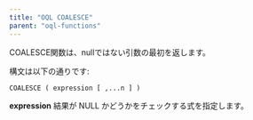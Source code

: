 ```yaml
---
title: "OQL COALESCE"
parent: "oql-functions"
---
```



COALESCE関数は、nullではない引数の最初を返します。

構文は以下の通りです:

```
COALESCE ( expression [ ,...n ] )
```

**expression** 結果が NULL かどうかをチェックする式を指定します。
